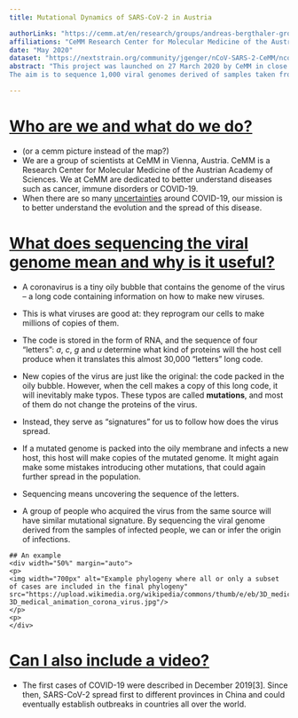 ```yaml
---
title: Mutational Dynamics of SARS-CoV-2 in Austria

authorLinks: "https://cemm.at/en/research/groups/andreas-bergthaler-group/"
affiliations: "CeMM Research Center for Molecular Medicine of the Austrian Academy of Sciences"
date: "May 2020"
dataset: "https://nextstrain.org/community/jgenger/nCoV-SARS-2-CeMM/ncov?d=map&r=region&c=region"
abstract: "This project was launched on 27 March 2020 by CeMM in close collaboration with the Medical University of Vienna.
The aim is to sequence 1,000 viral genomes derived of samples taken from Austrian patients infected with SARS-CoV-2, the virus causing COVID-19. The knowledge we gain will help us learn more about the molecular understanding of the COVID-19 pandemic and SARS-CoV-2, the causative pathogen. The results will integrate Austrian viral genome data into a global map of SARS-CoV-2 mutations, which will help decipher the route of the pathogen from country to country."

---
```


# [Who are we and what do we do?]( https://nextstrain.org/community/jgenger/nCoV-SARS-2-CeMM/ncov?animate=2019-12-19,2020-04-24,0,0,15000&d=map&r=region&c=region)

* (or a cemm picture instead of the map?)
* We are a group of scientists at CeMM in Vienna, Austria.
CeMM is a Research Center for Molecular Medicine of the Austrian Academy of Sciences.
We at CeMM are dedicated to better understand diseases such as cancer, immune disorders or COVID-19.
* When there are so many [uncertainties]( https://www.theatlantic.com/health/archive/2020/04/pandemic-confusing-uncertainty/610819/ "Why the Coronavirus Is So Confusing") around COVID-19, our mission is to better understand the evolution and the spread of this disease.

<!-- ############ SLIDE BREAK ############# -->

<!-- This is left-side text -->

# [What does sequencing the viral genome mean and why is it useful?](https://nextstrain.org/community/jgenger/nCoV-SARS-2-CeMM/ncov)
* A coronavirus is a tiny oily bubble that contains the genome of the virus – a long code containing information on how to make new viruses.
* This is what viruses are good at: they reprogram our cells to make millions of copies of them.
* The code is stored in the form of RNA, and the sequence of four “letters”: _a_, _c_, _g_ and _u_ determine what kind of proteins will the host cell produce when it translates this almost 30,000 “letters” long code.

* New copies of the virus are just like the original: the code packed in the oily bubble. However, when the cell makes a copy of this long code, it will inevitably make typos. These typos are called __mutations__, and most of them do not change the proteins of the virus.
* Instead, they serve as “signatures” for us to follow how does the virus spread.
* If a mutated genome is packed into the oily membrane and infects a new host, this host will make copies of the mutated genome. It might again make some mistakes introducing other mutations, that could again further spread in the population.
* Sequencing means uncovering the sequence of the letters.
* A group of people who acquired the virus from the same source will have similar mutational signature. By sequencing the viral genome derived from the samples of infected people, we can or infer the origin of infections.

<!-- This is right-side text -->
```auspiceMainDisplayMarkdown
## An example
<div width="50%" margin="auto">
<p>
<img width="700px" alt="Example phylogeny where all or only a subset of cases are included in the final phylogeny" src="https://upload.wikimedia.org/wikipedia/commons/thumb/e/eb/3D_medical_animation_corona_virus.jpg/1600px-3D_medical_animation_corona_virus.jpg"/>
</p>
<p>
</div>

```

<!-- ############ SLIDE BREAK ############# -->
# [Can I also include a video?](https://www.youtube.com/watch?v=I0TmBsHaGmI)

* The first cases of COVID-19 were described in December 2019[3]. Since then, SARS-CoV-2 spread first to different provinces in China and could eventually establish outbreaks in countries all over the world.
